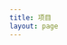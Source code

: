 ```yaml
---
title: 项目
layout: page
---
```


<script setup lang="ts">
import Page from './index.vue';
</script>

<Page />
